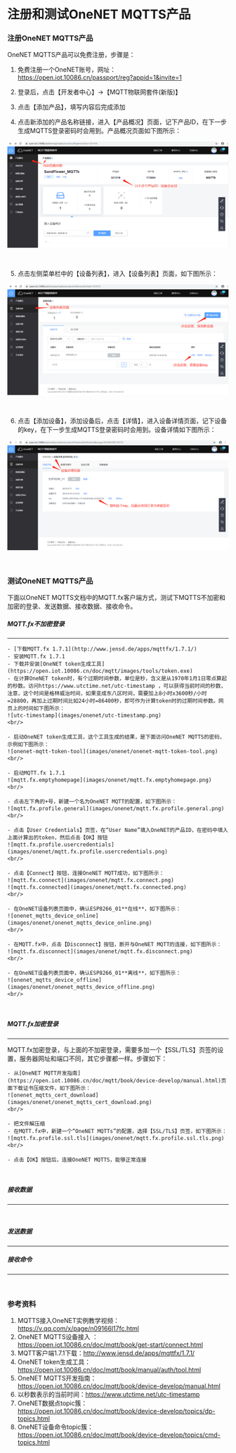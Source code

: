 # 注册和测试OneNET MQTTS产品

### 注册OneNET MQTTS产品

OneNET MQTTS产品可以免费注册，步骤是：

1. 免费注册一个OneNET账号，网址：https://open.iot.10086.cn/passport/reg?appid=1&invite=1

2. 登录后，点击【开发者中心】->【MQTT物联网套件(新版)】

3. 点击【添加产品】，填写内容后完成添加

4. 点击新添加的产品名称链接，进入【产品概况】页面，记下产品ID，在下一步生成MQTTS登录密码时会用到。产品概况页面如下图所示：

![](images/onenet/onenet_mqtts_product_general.png)

<br/>

5. 点击左侧菜单栏中的【设备列表】，进入【设备列表】页面，如下图所示：

![onenet_mqtts_device_list](images/onenet/onenet_mqtts_device_list.png)

<br/>

6. 点击【添加设备】，添加设备后，点击【详情】，进入设备详情页面，记下设备的key，在下一步生成MQTTS登录密码时会用到。设备详情如下图所示：

![onenet_mqtts_device_message](images/onenet/onenet_mqtts_device_message.png)

<br/>

### 测试OneNET MQTTS产品

下面以OneNET MQTTS文档中的MQTT.fx客户端方式，测试下MQTTS不加密和加密的登录、发送数据、接收数据、接收命令。

##### MQTT.fx不加密登录
---

    - [下载MQTT.fx 1.7.1](http://www.jensd.de/apps/mqttfx/1.7.1/)
    - 安装MQTT.fx 1.7.1
    - 下载并安装[OneNET token生成工具](https://open.iot.10086.cn/doc/mqtt/images/tools/token.exe)
    - 在计算OneNET token时，有个过期时间参数，单位是秒，含义是从1970年1月1日零点算起的秒数。访问https://www.utctime.net/utc-timestamp ，可以获得当前时间的秒数，注意，这个时间是格林威治时间，如果变成东八区时间，需要加上8小时x3600秒/小时=28800，再加上过期时间比如24小时=86400秒，即可作为计算token时的过期时间参数。网页上的时间如下图所示：
    ![utc-timestamp](images/onenet/utc-timestamp.png)
    <br/>
    
    - 启动OneNET token生成工具，这个工具生成的结果，是下面访问OneNET MQTTS的密码，示例如下图所示：
    ![onenet-mqtt-token-tool](images/onenet/onenet-mqtt-token-tool.png)
    <br/>
    
    - 启动MQTT.fx 1.7.1
    ![mqtt.fx.emptyhomepage](images/onenet/mqtt.fx.emptyhomepage.png)
    <br/>
    
    - 点击左下角的+号，新建一个名为OneNET MQTT的配置，如下图所示：
    ![mqtt.fx.profile.general](images/onenet/mqtt.fx.profile.general.png)
    <br/>

    - 点击【User Credentials】页签，在“User Name”填入OneNET的产品ID，在密码中填入上面计算出的token，然后点击【OK】按钮
    ![mqtt.fx.profile.usercredentials](images/onenet/mqtt.fx.profile.usercredentials.png)
    <br/>

    - 点击【Connect】按钮，连接OneNET MQTT成功，如下图所示：
    ![mqtt.fx.connect](images/onenet/mqtt.fx.connect.png)
    ![mqtt.fx.connected](images/onenet/mqtt.fx.connected.png)
    <br/>

    - 在OneNET设备列表页面中，确认ESP8266_01**在线**，如下图所示：
    ![onenet_mqtts_device_online](images/onenet/onenet_mqtts_device_online.png)
    <br/>

    - 在MQTT.fx中，点击【Disconnect】按钮，断开与OneNET MQTT的连接，如下图所示：
    ![mqtt.fx.disconnect](images/onenet/mqtt.fx.disconnect.png)
    <br/>

    - 在OneNET设备列表页面中，确认ESP8266_01**离线**，如下图所示：
    ![onenet_mqtts_device_offline](images/onenet/onenet_mqtts_device_offline.png)
    <br/>

<br/>

##### MQTT.fx加密登录
---

MQTT.fx加密登录，与上面的不加密登录，需要多加一个【SSL/TLS】页签的设置，服务器网址和端口不同，其它步骤都一样。步骤如下：

    - 从[OneNET MQTT开发指南](https://open.iot.10086.cn/doc/mqtt/book/device-develop/manual.html)页面下载证书压缩文件，如下图所示：
    ![onenet_mqtts_cert_download](images/onenet/onenet_mqtts_cert_download.png)
    <br/>
    
    - 把文件解压缩
    - 在MQTT.fx中，新建一个“OneNET MQTTs”的配置，选择【SSL/TLS】页签，如下图所示：
    ![mqtt.fx.profile.ssl.tls](images/onenet/mqtt.fx.profile.ssl.tls.png)
    <br/>
    
    - 点击【OK】按钮后，连接OneNET MQTTS，能够正常连接
    
<br/>

##### 接收数据
---

<br/>

##### 发送数据
---

##### 接收命令
---

<br/>

### 参考资料

1. MQTTS接入OneNET实例教学视频：https://v.qq.com/x/page/n09166l17fc.html
2. OneNET MQTTS设备接入
：https://open.iot.10086.cn/doc/mqtt/book/get-start/connect.html
3. MQTT客户端1.7.1下载：http://www.jensd.de/apps/mqttfx/1.7.1/
4. OneNET token生成工具：https://open.iot.10086.cn/doc/mqtt/book/manual/auth/tool.html
5. OneNET MQTTS开发指南：https://open.iot.10086.cn/doc/mqtt/book/device-develop/manual.html
6. 以秒数表示的当前时间：https://www.utctime.net/utc-timestamp
7. OneNET数据点topic簇：https://open.iot.10086.cn/doc/mqtt/book/device-develop/topics/dp-topics.html
8. OneNET设备命令topic簇：https://open.iot.10086.cn/doc/mqtt/book/device-develop/topics/cmd-topics.html
